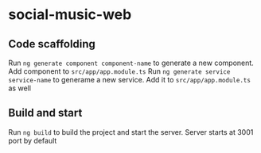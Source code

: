 # social-music-web


## Code scaffolding

Run `ng generate component component-name` to generate a new component. Add component to `src/app/app.module.ts`
Run `ng generate service service-name` to generame a new service. Add it to `src/app/app.module.ts` as well
## Build and start

Run `ng build` to build the project and start the server. Server starts at 3001 port by default

